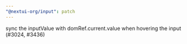 ```yaml
---
"@nextui-org/input": patch
---
```


sync the inputValue with domRef.current.value when hovering the input (#3024, #3436)
